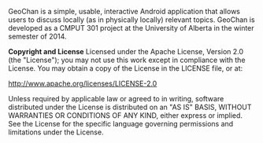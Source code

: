 GeoChan is a simple, usable, interactive Android application that allows users to discuss locally (as in physically locally) relevant topics. GeoChan is developed as a CMPUT 301 project at the University of Alberta in the winter semester of 2014. 

**Copyright and License**
Licensed under the Apache License, Version 2.0 (the "License"); you may not use this work except in compliance with the License. You may obtain a copy of the License in the LICENSE file, or at:

http://www.apache.org/licenses/LICENSE-2.0

Unless required by applicable law or agreed to in writing, software distributed under the License is distributed on an "AS IS" BASIS, WITHOUT WARRANTIES OR CONDITIONS OF ANY KIND, either express or implied. See the License for the specific language governing permissions and limitations under the License.
